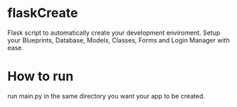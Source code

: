 # flaskCreate

Flask script to automatically create your development enviroment. Setup your Blueprints, Database, Models, Classes, Forms and Login Manager with ease.

# How to run

run main.py in the same directory you want your app to be created.
